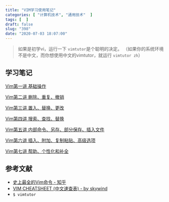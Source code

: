 ```yaml
---
title: "VIM学习使用笔记"
categories: [ "计算机技术", "通用技术"  ]
tags: [  ]
draft: false
slug: "398"
date: "2020-07-03 18:07:00"
---
```


> 如果是初学vi，运行一下 `vimtutor`是个聪明的决定。 （如果你的系统环境不是中文，而你想使用中文的vimtutor，就运行 `vimtutor zh`）

## 学习笔记

[Vim第一讲 基础操作](https://blog.frytea.com/archives/391/)

[Vim第二讲 删除、重复、撤销](https://blog.frytea.com/archives/392/)

[Vim第三讲 置入、替换、更改](https://blog.frytea.com/archives/393/)

[Vim第四讲 搜索、查找、替换](https://blog.frytea.com/archives/394/)

[Vim第五讲 内部命令、另存、部分保存、插入文件](https://blog.frytea.com/archives/395/)

[Vim第六讲 插入、附加、复制粘贴、高级选项](https://blog.frytea.com/archives/396/)

[Vim第七讲 帮助、个性化和补全](https://blog.frytea.com/archives/397/)

## 参考文献

- [史上最全的Vim命令 - 知乎](https://zhuanlan.zhihu.com/p/51440836)
- [VIM CHEATSHEET (中文速查表) - by skywind](https://github.com/skywind3000/awesome-cheatsheets/blob/master/editors/vim.txt)
- `$ vimtutor`